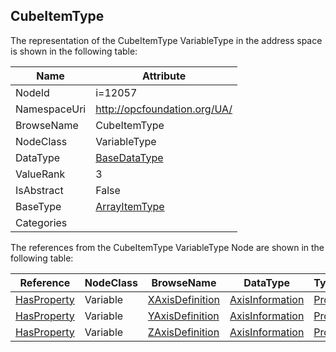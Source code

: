 <!-- objecttype -->
## CubeItemType
  
<!-- end of text -->
The representation of the CubeItemType VariableType in the address space is shown in the following table:  

|Name|Attribute|
|---|---|
|NodeId|i=12057|
|NamespaceUri|http://opcfoundation.org/UA/|
|BrowseName|CubeItemType|
|NodeClass|VariableType|
|DataType|[BaseDataType](../../DataTypes/BaseDataType/readme.md)|
|ValueRank|3|
|IsAbstract|False|
|BaseType|[ArrayItemType](../../VariableTypes/ArrayItemType/readme.md)|
|Categories||

The references from the CubeItemType VariableType Node are shown in the following table:  

|Reference|NodeClass|BrowseName|DataType|TypeDefinition|ModellingRule|
|---|---|---|---|---|---|
|[HasProperty](../../ReferenceTypes/HasProperty/readme.md)|Variable|[XAxisDefinition](#XAxisDefinition)|[AxisInformation](../../DataTypes/AxisInformation/readme.md)|[PropertyType](../../VariableTypes/PropertyType/readme.md)|[Mandatory](../../Objects/Mandatory/readme.md)|
|[HasProperty](../../ReferenceTypes/HasProperty/readme.md)|Variable|[YAxisDefinition](#YAxisDefinition)|[AxisInformation](../../DataTypes/AxisInformation/readme.md)|[PropertyType](../../VariableTypes/PropertyType/readme.md)|[Mandatory](../../Objects/Mandatory/readme.md)|
|[HasProperty](../../ReferenceTypes/HasProperty/readme.md)|Variable|[ZAxisDefinition](#ZAxisDefinition)|[AxisInformation](../../DataTypes/AxisInformation/readme.md)|[PropertyType](../../VariableTypes/PropertyType/readme.md)|[Mandatory](../../Objects/Mandatory/readme.md)|


